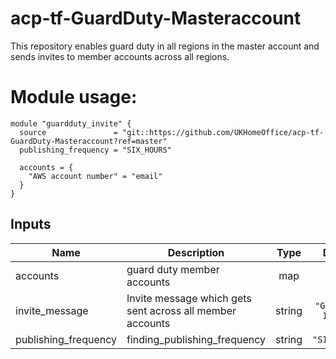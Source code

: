 
# acp-tf-GuardDuty-Masteraccount
This repository  enables guard duty in all regions in the master account and sends invites to member accounts across all regions.

# Module usage:
```hcl
module "guardduty_invite" {
  source               = "git::https://github.com/UKHomeOffice/acp-tf-GuardDuty-Masteraccount?ref=master"
  publishing_frequency = "SIX_HOURS"

  accounts = {
    "AWS account number" = "email"
  }
}
```

## Inputs

| Name | Description | Type | Default | Required |
|------|-------------|:----:|:-----:|:-----:|
| accounts | guard duty member accounts | map | `<map>` | yes|
| invite\_message |Invite message which gets sent across all member accounts | string | `"Guardduty Invite"` | no |
| publishing\_frequency | finding_publishing_frequency | string | `"SIX_HOURS"` | no |
